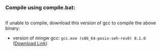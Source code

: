 ### Compile using compile.bat:
```

```

If unable to compile, download this version of gcc to compile the above binary:
- version of mingw gcc: `gcc.exe (x86_64-posix-seh-rev0) 8.1.0` ([Download Link](https://sourceforge.net/projects/mingw-w64/files/Toolchains%20targetting%20Win64/Personal%20Builds/mingw-builds/8.1.0/threads-posix/seh/x86_64-8.1.0-release-posix-seh-rt_v6-rev0.7z/download))
